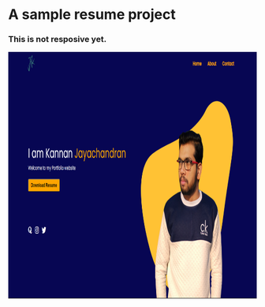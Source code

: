 # A sample resume project

### This is not resposive yet.

<img src="https://github.com/kannanjayachandran/WEB-DEV/blob/main/BASICS/PROJ 09/img.png" width="800" height="500"/>

